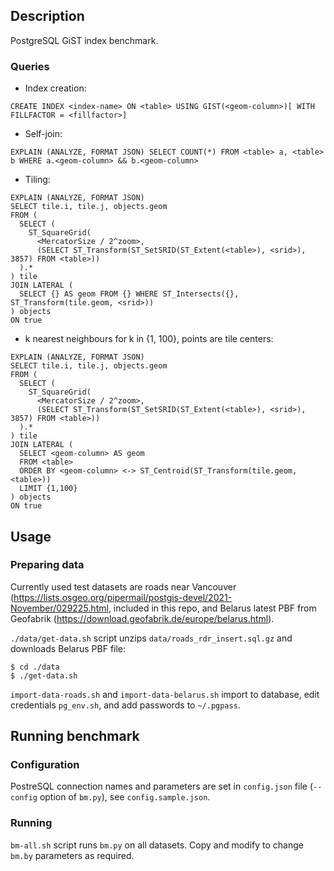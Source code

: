 ## Description
PostgreSQL GiST index benchmark.

### Queries
* Index creation:
```
CREATE INDEX <index-name> ON <table> USING GIST(<geom-column>)[ WITH FILLFACTOR = <fillfactor>]
```
* Self-join:
```
EXPLAIN (ANALYZE, FORMAT JSON) SELECT COUNT(*) FROM <table> a, <table> b WHERE a.<geom-column> && b.<geom-column>
```
* Tiling:
```
EXPLAIN (ANALYZE, FORMAT JSON)
SELECT tile.i, tile.j, objects.geom
FROM (
  SELECT (
    ST_SquareGrid(
      <MercatorSize / 2^zoom>,
      (SELECT ST_Transform(ST_SetSRID(ST_Extent(<table>), <srid>), 3857) FROM <table>))
  ).*
) tile
JOIN LATERAL (
  SELECT {} AS geom FROM {} WHERE ST_Intersects({}, ST_Transform(tile.geom, <srid>))
) objects
ON true
```
* k nearest neighbours for k in {1, 100}, points are tile centers:
```
EXPLAIN (ANALYZE, FORMAT JSON)
SELECT tile.i, tile.j, objects.geom
FROM (
  SELECT (
    ST_SquareGrid(
      <MercatorSize / 2^zoom>,
      (SELECT ST_Transform(ST_SetSRID(ST_Extent(<table>), <srid>), 3857) FROM <table>))
  ).*
) tile
JOIN LATERAL (
  SELECT <geom-column> AS geom
  FROM <table>
  ORDER BY <geom-column> <-> ST_Centroid(ST_Transform(tile.geom, <table>))
  LIMIT {1,100}
) objects
ON true
```

## Usage
### Preparing data
Currently used test datasets are roads near Vancouver (https://lists.osgeo.org/pipermail/postgis-devel/2021-November/029225.html, included in this repo,
and Belarus latest PBF from Geofabrik (https://download.geofabrik.de/europe/belarus.html).

`./data/get-data.sh` script unzips `data/roads_rdr_insert.sql.gz` and downloads Belarus PBF file:
```
$ cd ./data
$ ./get-data.sh
```

`import-data-roads.sh` and `import-data-belarus.sh` import to database, edit credentials `pg_env.sh`, and add passwords to `~/.pgpass`.

## Running benchmark
### Configuration
PostreSQL connection names and parameters are set in `config.json` file (`--config` option of `bm.py`), see `config.sample.json`.

### Running
`bm-all.sh` script runs `bm.py` on all datasets. Copy and modify to change `bm.by` parameters as required.
